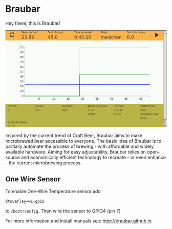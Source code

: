 # Braubar

Hey there, this is Braubar!

![Braubar Control Screenshot](https://raw.githubusercontent.com/braubar/braubar-pi/master/docs/img/Braubar_Screenshot.png "Braubar control screenshot")

Inspired by the current trend of Craft Beer, Braubar aims to make microbrewed beer accessible to everyone. The basic idea of Braubar is to partially automate the process of brewing - with affordable and widely available hardware. Aiming for easy adjustability, Braubar relies on open-source and economically efficient technology to recreate - or even enhance - the current microbrewing process.

## One Wire Sensor 

To enable One-Wire Temperature sensor add 
```
dtoverlay=w1-gpio
```

to  `/boot/config`. Then wire the sensor to GPIO4 (pin 7)

For more information and install manuals see: <http://braubar.github.io>

